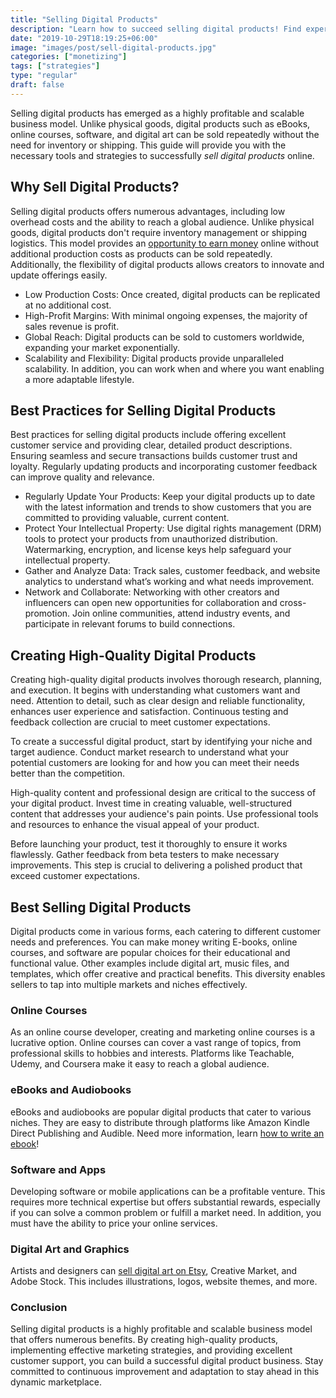 ```yaml
---
title: "Selling Digital Products"
description: "Learn how to succeed selling digital products! Find expert tips on selling digital products, from creation to marketing and setting up your online store."
date: "2019-10-29T18:19:25+06:00"
image: "images/post/sell-digital-products.jpg"
categories: ["monetizing"]
tags: ["strategies"]
type: "regular"
draft: false
---
```


Selling digital products has emerged as a highly profitable and scalable business model. Unlike physical goods, digital products such as eBooks, online courses, software, and digital art can be sold repeatedly without the need for inventory or shipping. This guide will provide you with the necessary tools and strategies to successfully _sell digital products_ online.

## Why Sell Digital Products?

Selling digital products offers numerous advantages, including low overhead costs and the ability to reach a global audience. Unlike physical goods, digital products don't require inventory management or shipping logistics. This model provides an [opportunity to earn money](/blog/ways-to-make-money/) online without additional production costs as products can be sold repeatedly. Additionally, the flexibility of digital products allows creators to innovate and update offerings easily.

- Low Production Costs: Once created, digital products can be replicated at no additional cost.
- High-Profit Margins: With minimal ongoing expenses, the majority of sales revenue is profit.
- Global Reach: Digital products can be sold to customers worldwide, expanding your market exponentially.
- Scalability and Flexibility: Digital products provide unparalleled scalability. In addition, you can work when and where you want enabling a more adaptable lifestyle.

## Best Practices for Selling Digital Products

Best practices for selling digital products include offering excellent customer service and providing clear, detailed product descriptions. Ensuring seamless and secure transactions builds customer trust and loyalty. Regularly updating products and incorporating customer feedback can improve quality and relevance.

- Regularly Update Your Products: Keep your digital products up to date with the latest information and trends to show customers that you are committed to providing valuable, current content.
- Protect Your Intellectual Property: Use digital rights management (DRM) tools to protect your products from unauthorized distribution. Watermarking, encryption, and license keys help safeguard your intellectual property.
- Gather and Analyze Data: Track sales, customer feedback, and website analytics to understand what’s working and what needs improvement.
- Network and Collaborate: Networking with other creators and influencers can open new opportunities for collaboration and cross-promotion. Join online communities, attend industry events, and participate in relevant forums to build connections.

## Creating High-Quality Digital Products

Creating high-quality digital products involves thorough research, planning, and execution. It begins with understanding what customers want and need. Attention to detail, such as clear design and reliable functionality, enhances user experience and satisfaction. Continuous testing and feedback collection are crucial to meet customer expectations.

To create a successful digital product, start by identifying your niche and target audience. Conduct market research to understand what your potential customers are looking for and how you can meet their needs better than the competition.

High-quality content and professional design are critical to the success of your digital product. Invest time in creating valuable, well-structured content that addresses your audience's pain points. Use professional tools and resources to enhance the visual appeal of your product.

Before launching your product, test it thoroughly to ensure it works flawlessly. Gather feedback from beta testers to make necessary improvements. This step is crucial to delivering a polished product that exceed customer expectations.

## Best Selling Digital Products

Digital products come in various forms, each catering to different customer needs and preferences. You can make money writing E-books, online courses, and software are popular choices for their educational and functional value. Other examples include digital art, music files, and templates, which offer creative and practical benefits. This diversity enables sellers to tap into multiple markets and niches effectively.

### Online Courses

As an online course developer, creating and marketing online courses is a lucrative option. Online courses can cover a vast range of topics, from professional skills to hobbies and interests. Platforms like Teachable, Udemy, and Coursera make it easy to reach a global audience.

### eBooks and Audiobooks

eBooks and audiobooks are popular digital products that cater to various niches. They are easy to distribute through platforms like Amazon Kindle Direct Publishing and Audible. Need more information, learn [how to write an ebook](/blog/how-to-write-an-ebook/)!

### Software and Apps

Developing software or mobile applications can be a profitable venture. This requires more technical expertise but offers substantial rewards, especially if you can solve a common problem or fulfill a market need. In addition, you must have the ability to price your online services.

### Digital Art and Graphics

Artists and designers can [sell digital art on Etsy](/blog/sell-products-on-etsy/), Creative Market, and Adobe Stock. This includes illustrations, logos, website themes, and more.

### Conclusion

Selling digital products is a highly profitable and scalable business model that offers numerous benefits. By creating high-quality products, implementing effective marketing strategies, and providing excellent customer support, you can build a successful digital product business. Stay committed to continuous improvement and adaptation to stay ahead in this dynamic marketplace.
